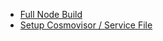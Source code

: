 - [Full Node Build](<Full Node Build ebe8d818.md>)
- [Setup Cosmovisor / Service File](<Setup Cosmovisor _ Service File a732ce4a.md>)
